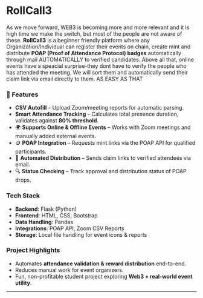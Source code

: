 #  RollCall3 

As we move forward, WEB3 is becoming more and more relevant and it is high time we make the switch, but most of the people are not aware of these.
**RollCall3** is a beginner friendly platform where any Organization/Individual can register their events on chain, create mint and distribute **POAP (Proof of Attendance Protocol) badges** automatically through mail AUTOMATICALLY to verified candidates. Above all that, online events have a speacial surprise-they dont have to verify the people who has attended the meeting. We will sort them and automatically send their claim link via email directly to them. AS EASY AS THAT


### 🚀 Features

*  **CSV Autofill** – Upload Zoom/meeting reports for automatic parsing.
*  **Smart Attendance Tracking** – Calculates total presence duration, validates against **80% threshold**.
* 🌍 **Supports Online & Offline Events** – Works with Zoom meetings and manually added external events.
* 🪙 **POAP Integration** – Requests mint links via the POAP API for qualified participants.
* 📧 **Automated Distribution** – Sends claim links to verified attendees via email.
* 🔍 **Status Checking** – Track approval and distribution status of POAP drops.

###  Tech Stack

* **Backend**: Flask (Python)
* **Frontend**: HTML, CSS, Bootstrap
* **Data Handling**: Pandas
* **Integrations**: POAP API, Zoom CSV Reports
* **Storage**: Local file handling for event icons & reports

###  Project Highlights

* Automates **attendance validation & reward distribution** end-to-end.
* Reduces manual work for event organizers.
* Fun, non-profitable student project exploring **Web3 + real-world event utility**.

---

